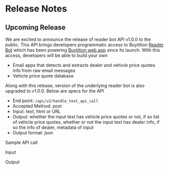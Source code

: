 # Release Notes
## Upcoming Release

We are excited to announce the release of reader bot API v1.0.0 to the public.  This API brings developers programmatic access to Buytition [Reader Bot](https://github.com/Buytition/pub_docs/blob/master/FEATURES.md#email-reader-bot) which has been powering [Buytition web app](https://buytition.com) since its launch.  With this access, developers will be able to build your own

* Email apps that detects and extracts dealer and  vehicle price quotes info from raw email messages
* Vehicle price quote database

Along with this release,  version of the underlying reader bot is also upgraded to v1.0.0.  Below are specs for the API

* End point: `/api/v2/handle_text_api_call`
* Accepted Method: post
* Input: text, html or URL
* Output: whether the input text has vehicle price quotes or not, if so list of vehicle price quotes, whether or not the input text has dealer info, if so the info of dealer, metadata of input
* Output format: json

Sample API call

Input

Output
